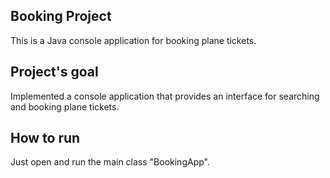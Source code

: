 ## Booking Project

This is a Java console application for booking plane tickets.

## Project's goal
Implemented a console application that provides an interface for searching and booking plane tickets.

## How to run
Just open and run the main class "BookingApp".

